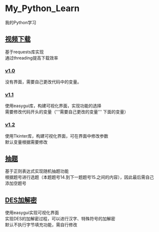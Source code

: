 # My_Python_Learn
我的Python学习
## [视频下载](https://github.com/yzh112704/My_Python_Learn/tree/master/%E8%A7%86%E9%A2%91%E4%B8%8B%E8%BD%BD)
基于requests库实现  
通过threading提高下载效率
### [v1.0](https://github.com/yzh112704/My_Python_Learn/blob/master/%E8%A7%86%E9%A2%91%E4%B8%8B%E8%BD%BD/%E4%B8%8B%E8%BD%BD%E4%B8%8E%E5%90%88%E5%B9%B6v1.0.py)
没有界面，需要自己更改代码中的变量。
### [v1.1](https://github.com/yzh112704/My_Python_Learn/blob/master/%E8%A7%86%E9%A2%91%E4%B8%8B%E8%BD%BD/%E4%B8%8B%E8%BD%BD%E4%B8%8E%E5%90%88%E5%B9%B6v1.1.py)
使用easygui库，构建可视化界面，实现功能的选择  
需要修改代码开头的变量（'''需要自己更改的变量''' 下面的变量）
### [v1.2](https://github.com/yzh112704/My_Python_Learn/blob/master/%E8%A7%86%E9%A2%91%E4%B8%8B%E8%BD%BD/%E4%B8%8B%E8%BD%BD%E4%B8%8E%E5%90%88%E5%B9%B6v1.2.py)
使用Tkinter库，构建可视化界面，可在界面中修改参数  
默认变量根据需要修改
## [抽题](https://github.com/yzh112704/My_Python_Learn/tree/master/%E6%8A%BD%E9%A2%98)
基于正则表达式实现随机抽题功能  
根据题号进行选题（本题题号14.到下一题题号15.之间的内容），因此最后需自己添加空题号
## [DES加解密](https://github.com/yzh112704/My_Python_Learn/tree/master/DES)
使用easygui实现可视化界面  
实现DES的加解密过程，可以进行汉字、特殊符号的加解密  
默认不执行字节填充功能，需自行修改
